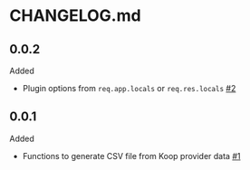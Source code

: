 # CHANGELOG.md

## 0.0.2
Added
- Plugin options from `req.app.locals` or `req.res.locals` [#2](https://github.com/koopjs/koop-output-csv/pull/4)

## 0.0.1
Added
- Functions to generate CSV file from Koop provider data [#1](https://github.com/koopjs/koop-output-csv/pull/1)
